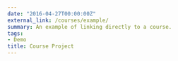 ```yaml
---
date: "2016-04-27T00:00:00Z"
external_link: /courses/example/
summary: An example of linking directly to a course.
tags:
- Demo
title: Course Project
---
```

